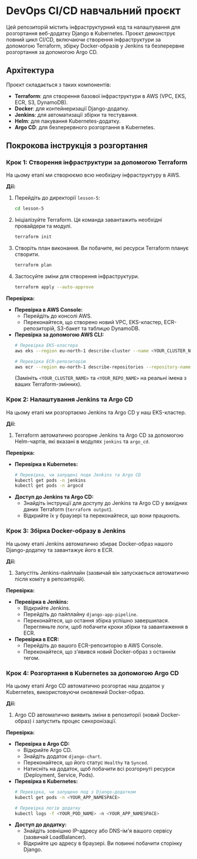 # DevOps CI/CD навчальний проєкт

Цей репозиторій містить інфраструктурний код та налаштування для розгортання веб-додатку Django в Kubernetes. Проєкт демонструє повний цикл CI/CD, включаючи створення інфраструктури за допомогою Terraform, збірку Docker-образів у Jenkins та безперервне розгортання за допомогою Argo CD.

## Архітектура

Проєкт складається з таких компонентів:

-   **Terraform**: для створення базової інфраструктури в AWS (VPC, EKS, ECR, S3, DynamoDB).
-   **Docker**: для контейнеризації Django-додатку.
-   **Jenkins**: для автоматизації збірки та тестування.
-   **Helm**: для пакування Kubernetes-додатку.
-   **Argo CD**: для безперервного розгортання в Kubernetes.

## Покрокова інструкція з розгортання

### Крок 1: Створення інфраструктури за допомогою Terraform

На цьому етапі ми створюємо всю необхідну інфраструктуру в AWS.

**Дії:**

1.  Перейдіть до директорії `lesson-5`:
    ```bash
    cd lesson-5
    ```

2.  Ініціалізуйте Terraform. Ця команда завантажить необхідні провайдери та модулі.
    ```bash
    terraform init
    ```

3.  Створіть план виконання. Ви побачите, які ресурси Terraform планує створити.
    ```bash
    terraform plan
    ```

4.  Застосуйте зміни для створення інфраструктури.
    ```bash
    terraform apply --auto-approve
    ```

**Перевірка:**

-   **Перевірка в AWS Console:**
    -   Перейдіть до консолі AWS.
    -   Переконайтеся, що створено новий VPC, EKS-кластер, ECR-репозиторій, S3-бакет та таблицю DynamoDB.
-   **Перевірка за допомогою AWS CLI:**
    ```bash
    # Перевірка EKS-кластера
    aws eks --region eu-north-1 describe-cluster --name <YOUR_CLUSTER_NAME>

    # Перевірка ECR-репозиторію
    aws ecr --region eu-north-1 describe-repositories --repository-names <YOUR_REPO_NAME>
    ```
    (Замініть `<YOUR_CLUSTER_NAME>` та `<YOUR_REPO_NAME>` на реальні імена з ваших Terraform-змінних).

### Крок 2: Налаштування Jenkins та Argo CD

На цьому етапі ми розгортаємо Jenkins та Argo CD у наш EKS-кластер.

**Дії:**

1.  Terraform автоматично розгорне Jenkins та Argo CD за допомогою Helm-чартів, які вказані в модулях `jenkins` та `argo_cd`.

**Перевірка:**

-   **Перевірка в Kubernetes:**
    ```bash
    # Перевірка, чи запущені поди Jenkins та Argo CD
    kubectl get pods -n jenkins
    kubectl get pods -n argocd
    ```
-   **Доступ до Jenkins та Argo CD:**
    -   Знайдіть інструкції для доступу до Jenkins та Argo CD у вихідних даних Terraform (`terraform output`).
    -   Відкрийте їх у браузері та переконайтеся, що вони працюють.

### Крок 3: Збірка Docker-образу в Jenkins

На цьому етапі Jenkins автоматично збирає Docker-образ нашого Django-додатку та завантажує його в ECR.

**Дії:**

1.  Запустіть Jenkins-пайплайн (зазвичай він запускається автоматично після коміту в репозиторій).

**Перевірка:**

-   **Перевірка в Jenkins:**
    -   Відкрийте Jenkins.
    -   Перейдіть до пайплайну `django-app-pipeline`.
    -   Переконайтеся, що остання збірка успішно завершилася. Перегляньте логи, щоб побачити кроки збірки та завантаження в ECR.
-   **Перевірка в ECR:**
    -   Перейдіть до вашого ECR-репозиторію в AWS Console.
    -   Переконайтеся, що з'явився новий Docker-образ з останнім тегом.

### Крок 4: Розгортання в Kubernetes за допомогою Argo CD

На цьому етапі Argo CD автоматично розгортає наш додаток у Kubernetes, використовуючи оновлений Docker-образ.

**Дії:**

1.  Argo CD автоматично виявить зміни в репозиторії (новий Docker-образ) і запустить процес синхронізації.

**Перевірка:**

-   **Перевірка в Argo CD:**
    -   Відкрийте Argo CD.
    -   Знайдіть додаток `django-chart`.
    -   Переконайтеся, що його статус `Healthy` та `Synced`.
    -   Натисніть на додаток, щоб побачити всі розгорнуті ресурси (Deployment, Service, Pods).
-   **Перевірка в Kubernetes:**
    ```bash
    # Перевірка, чи запущено под з Django-додатком
    kubectl get pods -n <YOUR_APP_NAMESPACE>

    # Перевірка логів додатку
    kubectl logs -f <YOUR_POD_NAME> -n <YOUR_APP_NAMESPACE>
    ```
-   **Доступ до додатку:**
    -   Знайдіть зовнішню IP-адресу або DNS-ім'я вашого сервісу (зазвичай LoadBalancer).
    -   Відкрийте цю адресу в браузері. Ви повинні побачити сторінку Django.